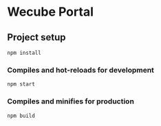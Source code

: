 # Wecube Portal

## Project setup

```
npm install
```

### Compiles and hot-reloads for development

```
npm start
```

### Compiles and minifies for production

```
npm build
```
